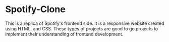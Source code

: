 # Spotify-Clone
This is a replica of Spotify's frontend side.  It is a responsive website created using HTML, and CSS. These types of projects are good to go projects to implement their understanding of frontend development.
